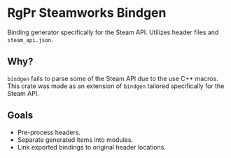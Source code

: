 # RgPr Steamworks Bindgen
Binding generator specifically for the Steam API.
Utilizes header files and `steam_api.json`.

## Why?
`bindgen` fails to parse some of the Steam API due to the use C++ macros.
This crate was made as an extension of `bindgen` tailored specifically for the Steam API.

## Goals
- Pre-process headers.
- Separate generated items into modules.
- Link exported bindings to original header locations.


